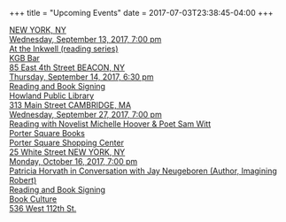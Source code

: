 +++
title = "Upcoming Events"
date = 2017-07-03T23:38:45-04:00
+++

<a href="http://attheinkwell.com/readings/poetry-prose-nyc/">
NEW YORK, NY<br>
Wednesday, September 13, 2017, 7:00 pm<br>
At the Inkwell (reading series)<br>
KGB Bar<br>
85 East 4th Street
</a>


<a href="/files/Howland\ Library\ Reading.pdf">
BEACON, NY<br>
Thursday, September 14, 2017, 6:30 pm<br>
Reading and Book Signing<br>
Howland Public Library<br>
313 Main Street
</a>


<a href="http://www.portersquarebooks.com/event/michelle-hoover-patricia-horvath-sam-witt">
CAMBRIDGE, MA<br>
Wednesday, September 27, 2017, 7:00 pm<br>
Reading with Novelist Michelle Hoover & Poet Sam Witt<br>
Porter Square Books<br>
Porter Square Shopping Center<br>
25 White Street
</a>


<a href="http://www.bookculture.com/event/112th-patricia-horvath-jay-neugeboren">
NEW YORK, NY<br>
Monday, October 16, 2017, 7:00 pm<br>
Patricia Horvath in Conversation with Jay Neugeboren (Author, Imagining
Robert)<br>
Reading and Book Signing<br>
Book Culture<br>
536 West 112th St.
</a>
